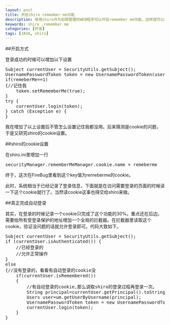 ```yaml
---
layout: post
title: 开启shiro remember me功能
description: 使用shiro作为权限管理的WEB程序可以开启remember me功能，这样就可以使得登录过的用户无需再次登录即可。
keywords: shiro ,remember me
categories: [开发]
tags: [JAVA, shiro]
---
```


##开启方式

登录成功的时候可以增加以下设置

<pre class="prettyPrint">
Subject currentUser = SecurityUtils.getSubject();
UsernamePasswordToken token = new UsernamePasswordToken(username, password);
if(remeberMe==1)
{//记住我
	token.setRememberMe(true);
}
try {
	currentUser.login(token);
} catch (Exception e) {
}
</pre>

我在增加了以上设置后不管怎么设置记住我都没用。后来猜测是cookie的问题，于是又研究shiro的cookie设置。

##shiro的cookie设置

在shiro.ini里增加一行

<pre class="prettyPrint">
securityManager.rememberMeManager.cookie.name = remeberme
</pre>

终于，这次在FireBug里看到这个key值为remeberme的cookie。

此时，系统相当于已经记录了登录信息，下面就是在访问需要登录的页面的时候读一下这个cookie就行了。当然读cookie这事也得交给shiro来做。

##真正完成自动登录

其实，在登录的时候记录一个cookie只完成了这个功能的30%。重点还在后边。需要给所有受登录保护的地址增加一个全局的拦截器。在拦截器里读取这个cookie，验证没问题的话就允许登录即可。代码大致如下。

<pre class="prettyPrint">
Subject currentUser = SecurityUtils.getSubject();  
if (currentUser.isAuthenticated()) {  
	//已经登录的
	//允许正常操作
}
else
{//没有登录的，看看有自动登录的cookie没
	if(currentUser.isRemembered())
	{
		//有自动登录的cookie,那么调取shiro的登录过程再登录一次。
		String principal=currentUser.getPrincipal().toString();
		Users user=um.getUserByUsername(principal);
		UsernamePasswordToken token = new UsernamePasswordToken(user.getUsername(), user.getPassword(),true);
		currentUser.login(token);
	}
}
</pre>